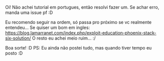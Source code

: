 Oi!
Não achei tutorial em portugues, então resolvi fazer um.
Se achar erro, manda uma issue pf :D

Eu recomendo seguir na ordem, só passa pro próximo se vc realmente entendeu...
Se quiser um bom em ingles: https://blog.lamarranet.com/index.php/exploit-education-phoenix-stack-six-solution/ 
O resto eu achei meio ruim... :/

Boa sorte! :D
PS: Eu ainda não postei tudo, mas quando tiver tempo eu posto :D

